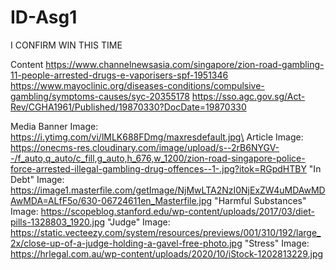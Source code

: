 # ID-Asg1

I CONFIRM WIN THIS TIME

Content
https://www.channelnewsasia.com/singapore/zion-road-gambling-11-people-arrested-drugs-e-vaporisers-spf-1951346
https://www.mayoclinic.org/diseases-conditions/compulsive-gambling/symptoms-causes/syc-20355178
https://sso.agc.gov.sg/Act-Rev/CGHA1961/Published/19870330?DocDate=19870330

Media
Banner Image: https://i.ytimg.com/vi/lMLK688FDmg/maxresdefault.jpg\
Article Image: https://onecms-res.cloudinary.com/image/upload/s--2rB6NYGV--/f_auto,q_auto/c_fill,g_auto,h_676,w_1200/zion-road-singapore-police-force-arrested-illegal-gambling-drug-offences--1-.jpg?itok=RGpdHTBY
"In Debt" Image: https://image1.masterfile.com/getImage/NjMwLTA2NzI0NjExZW4uMDAwMDAwMDA=ALfF5o/630-06724611en_Masterfile.jpg
"Harmful Substances" Image: https://scopeblog.stanford.edu/wp-content/uploads/2017/03/diet-pills-1328803_1920.jpg
"Judge" Image: https://static.vecteezy.com/system/resources/previews/001/310/192/large_2x/close-up-of-a-judge-holding-a-gavel-free-photo.jpg
"Stress" Image: https://hrlegal.com.au/wp-content/uploads/2020/10/iStock-1202813229.jpg
